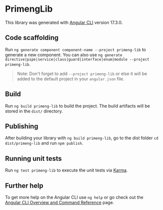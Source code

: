 # PrimengLib

This library was generated with [Angular CLI](https://github.com/angular/angular-cli) version 17.3.0.

## Code scaffolding

Run `ng generate component component-name --project primeng-lib` to generate a new component. You can also use `ng generate directive|pipe|service|class|guard|interface|enum|module --project primeng-lib`.
> Note: Don't forget to add `--project primeng-lib` or else it will be added to the default project in your `angular.json` file. 

## Build

Run `ng build primeng-lib` to build the project. The build artifacts will be stored in the `dist/` directory.

## Publishing

After building your library with `ng build primeng-lib`, go to the dist folder `cd dist/primeng-lib` and run `npm publish`.

## Running unit tests

Run `ng test primeng-lib` to execute the unit tests via [Karma](https://karma-runner.github.io).

## Further help

To get more help on the Angular CLI use `ng help` or go check out the [Angular CLI Overview and Command Reference](https://angular.io/cli) page.
